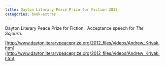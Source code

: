 ```yaml
---
title: Dayton Literary Peace Prize for Fiction 2012
categories: book-extras
---
```



Dayton Literary Peace Prize for Fiction.&nbsp; Acceptance speech for *The Sojourn.*

[http://www.daytonliterarypeaceprize.org/2012_files/videos/Andrew_Krivak.htm](http://www.daytonliterarypeaceprize.org/2012_files/videos/Andrew_Krivak.htm)